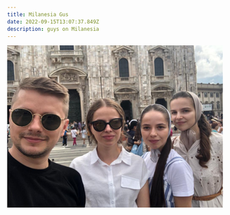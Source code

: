 ```yaml
---
title: Milanesia Gus
date: 2022-09-15T13:07:37.849Z
description: guys on Milanesia
---
```

<img src="whatsapp-image-2022-08-19-at-1.36.21-pm.jpeg" alt="" title="" class="shadow"/>